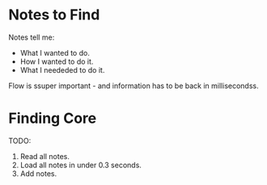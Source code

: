 # Notes to Find

Notes tell me: 
 - What I wanted to do.
 - How I wanted to do it.
 - What I neededed to do it.

 Flow is ssuper important - and information has to be back in millisecondss.

 # Finding Core

 TODO:
 1. Read all notes.
 2. Load all notes in under 0.3 seconds.
 3. Add notes.
 
